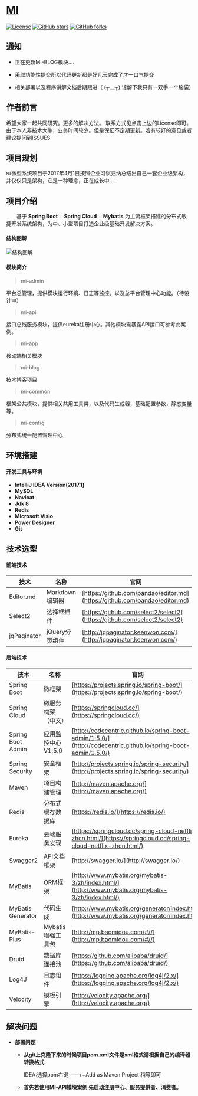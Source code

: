 # [MI](https://github.com/MIYAOW/MI)

[![License](https://img.shields.io/badge/license-MIT-blue.svg)](http://blog.csdn.net/fjnpysh)
[![GitHub stars](https://img.shields.io/github/stars/MIYAOW/MI.svg?style=social&label=Stars)](https://github.com/MIYAOW/MI)
[![GitHub forks](https://img.shields.io/github/forks/MIYAOW/MI.svg?style=social&label=Fork)](https://github.com/MIYAOW/MI)

## 通知

- 正在更新MI-BLOG模块....

- 采取功能性提交所以代码更新都是好几天完成了才一口气提交

- 相关部署以及程序讲解文档后期跟进（ (┬＿┬) 谅解下我只有一双手一个脑袋）
 

## 作者前言

   希望大家一起共同研究。更多的解决方法。 联系方式见点击上边的License即可。
   由于本人非技术大牛，业务时间较少。但是保证不定期更新。若有较好的意见或者建议提问到ISSUES

## 项目规划

   `MI`微型系统项目于2017年4月1日按照企业习惯归纳总结出自己一套企业级架构，并仅仅只是架构，它是一种理念，正在成长中.....

## 项目介绍

　　基于 **Spring Boot** + **Spring Cloud** + **Mybatis** 为主流框架搭建的分布式敏捷开发系统架构，为中、小型项目打造企业级基础开发解决方案。

#### 结构图解

![结构图解](.project-resouce/MI-pro.png)

#### 模块简介

> mi-admin

平台总管理，提供模块运行环境、日志等监控。以及总平台管理中心功能。（待设计中）

> mi-api

接口总线服务模块，提供eureka注册中心。其他模块需暴露API接口可参考此案例。

> mi-app

移动端相关模块

> mi-blog

技术博客项目

> mi-common

框架公共模块，提供相关共用工具类，以及代码生成器，基础配置参数，静态变量等。

> mi-config

分布式统一配置管理中心

## 环境搭建

#### 开发工具与环境
- **IntelliJ IDEA Version(2017.1)**
- **MySQL**  
- **Navicat** 
- **Jdk 8**
- **Redis**
- **Microsoft Visio**
- **Power Designer**
- **Git**

## 技术选型

#### 前端技术
技术 | 名称 | 官网
----|------|----
Editor.md | Markdown编辑器  | [https://github.com/pandao/editor.md](https://github.com/pandao/editor.md)
Select2 | 选择框插件  | [https://github.com/select2/select2](https://github.com/select2/select2)
jqPaginator | jQuery分页组件  | [http://jqpaginator.keenwon.com/](http://jqpaginator.keenwon.com/)


#### 后端技术
技术 | 名称 | 官网
----|------|----
Spring Boot | 微框架  | [https://projects.spring.io/spring-boot/](https://projects.spring.io/spring-boot/)
Spring Cloud | 微服务构架（中文）  | [https://springcloud.cc/](https://springcloud.cc/)
Spring Boot Admin | 应用监控中心V1.5.0  | [http://codecentric.github.io/spring-boot-admin/1.5.0/](http://codecentric.github.io/spring-boot-admin/1.5.0/)
Spring Security | 安全框架  | [http://projects.spring.io/spring-security/](http://projects.spring.io/spring-security/)
Maven | 项目构建管理  | [http://maven.apache.org/](http://maven.apache.org/)
Redis | 分布式缓存数据库  | [https://redis.io/](https://redis.io/)
Eureka | 云端服务发现  | [https://springcloud.cc/spring-cloud-netflix-zhcn.html/](https://springcloud.cc/spring-cloud-netflix-zhcn.html/)
Swagger2 | API文档框架  | [http://swagger.io/](http://swagger.io/)
MyBatis | ORM框架  | [http://www.mybatis.org/mybatis-3/zh/index.html/](http://www.mybatis.org/mybatis-3/zh/index.html/)
MyBatis Generator | 代码生成  | [http://www.mybatis.org/generator/index.html/](http://www.mybatis.org/generator/index.html/)
MyBatis-Plus | Mybatis增强工具包  | [http://mp.baomidou.com/#//](http://mp.baomidou.com/#//)
Druid | 数据库连接池 | [https://github.com/alibaba/druid/](https://github.com/alibaba/druid/)
Log4J | 日志组件 | [https://logging.apache.org/log4j/2.x/](https://logging.apache.org/log4j/2.x/)
Velocity | 模板引擎 | [http://velocity.apache.org/](http://velocity.apache.org/)


## 解决问题
                
+ **部署问题**
    +  **从git上克隆下来的时候项目pom.xml文件是xml格式请根据自己的编译器转换格式**
        
        IDEA:选择pom右键--->+Add as Maven Project 稍等即可
     
    + **首先若使用MI-API模块案例 先启动注册中心、服务提供者、消费者。**
